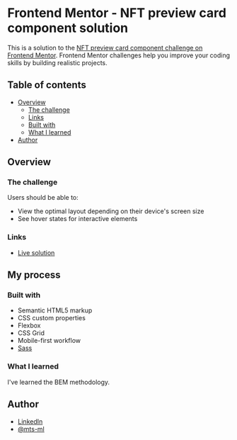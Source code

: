 # Frontend Mentor - NFT preview card component solution

This is a solution to the [NFT preview card component challenge on Frontend Mentor](https://www.frontendmentor.io/challenges/nft-preview-card-component-SbdUL_w0U). Frontend Mentor challenges help you improve your coding skills by building realistic projects. 

## Table of contents

- [Overview](#overview)
  - [The challenge](#the-challenge)
  - [Links](#links)
  - [Built with](#built-with)
  - [What I learned](#what-i-learned)
- [Author](#author)


## Overview


### The challenge

Users should be able to:

- View the optimal layout depending on their device's screen size
- See hover states for interactive elements


### Links

- [Live solution](https://mts-ml.github.io/development/nft-preview-card-component/index.html)


## My process


### Built with

- Semantic HTML5 markup
- CSS custom properties
- Flexbox
- CSS Grid
- Mobile-first workflow
- [Sass](https://sass-lang.com/)


### What I learned

I've learned the BEM methodology.


## Author

- [LinkedIn](https://www.linkedin.com/in/mateus-lima-036790184/)
- [@mts-ml](https://www.frontendmentor.io/profile/mts-ml)
